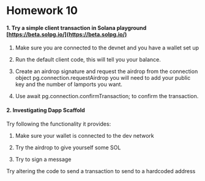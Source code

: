 # Homework 10

#### 1. Try a simple client transaction in Solana playground [https://beta.solpg.io/](https://beta.solpg.io/)

1. Make sure you are connected to the devnet and you have a wallet set up

2. Run the default client code, this will tell you your balance.

3. Create an airdrop signature and request the airdrop from the connection object 
pg.connection.requestAirdrop you will need to add your public key and the number of lamports you want.

4. Use await pg.connection.confirmTransaction; to
confirm the transaction.

#### 2. Investigating Dapp Scaffold

Try following the functionality it provides:

1. Make sure your wallet is connected to the dev network

2. Try the airdrop to give yourself some SOL

3. Try to sign a message

Try altering the code to send a transaction to
send to a hardcoded address

